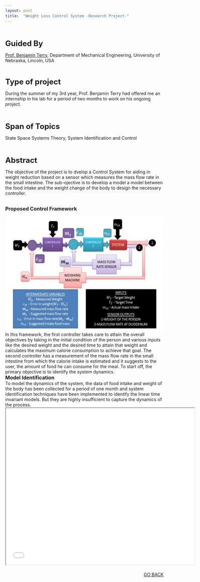 ```yaml
---
layout: post
title:  "Weight Loss Control System -Research Project-"
---
```



<br>
<br>
<font size="5"><b>Guided By</b></font>
<p><a href="http://engineering.unl.edu/mme/benjamin-terry/">Prof. Benjamin Terry</a>, Department of Mechanical Engineering, University of Nebraska, Lincoln, USA</p>
<br>

<font size="5"><b>Type of project</b></font>
<p>During the summer of my 3rd year, Prof. Benjamin Terry had offered me an internship in his lab for a period of two months to work on his ongoing project.</p>
<br>

<br>
<font size="5"><b>Span of Topics</b></font>
<p>State Space Systems Theory, System Identification and Control </p>
<br>

<br>
<font size="5"><b>Abstract</b></font>
<p>The objective of the project is to dvelop a Control System for aiding in weight reduction based on a sensor which measures the mass flow rate in the small intestine. The sub-ojective is to develop a model a model between the food intake and the weight change of the body to design the necessary controller.  
<br>
<br>


<font size="3"><b>Proposed Control Framework</b></font>
<section role="banner" align="center">
<center><img src="/img/wls.png" width="630" height="365" /></center>
</section>
In this framework, the first controller takes care to attain the overall objectives by taking in the initial condition of the person and various inputs like the desired weight and the desired time to attain that weight and calculates the maximum calorie consumption to achieve that goal. The second controller has a measurement of the mass flow rate in the small intestine from which the calorie intake is estimated and it suggests to the user, the amount of food he can consume for the meal. To start off, the primary objective is to identify the system dynamics. 
<br>
<font size="3"><b>Model Identification</b></font>
<br>
To model the dynamics of the system, the data of food intake and weight of the body has been collected for a period of one month and system identification techniques have been implemented to identify the linear time invariant models. But they are highly insufficient to capture the dynamics of the process.<br>

<center><iframe src="/wls.pdf" 
style="width:600px; height:500px;" frameborder="2"></iframe></center>

<br>
<div align="right"><a href="/project.html">GO BACK</a></div>
<br>




